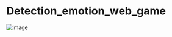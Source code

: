# Detection_emotion_web_game
![image](https://github.com/KireSregor/Detection_emotion_web_game/assets/100533337/ad325ea1-49f8-4463-9d7d-91daf38b6089)

